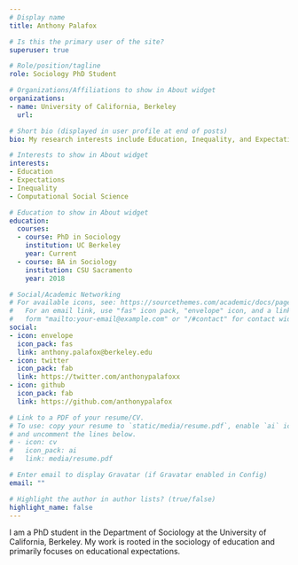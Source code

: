 ```yaml
---
# Display name
title: Anthony Palafox

# Is this the primary user of the site?
superuser: true

# Role/position/tagline
role: Sociology PhD Student

# Organizations/Affiliations to show in About widget
organizations:
- name: University of California, Berkeley
  url:

# Short bio (displayed in user profile at end of posts)
bio: My research interests include Education, Inequality, and Expectations.

# Interests to show in About widget
interests:
- Education
- Expectations
- Inequality
- Computational Social Science

# Education to show in About widget
education:
  courses:
  - course: PhD in Sociology
    institution: UC Berkeley
    year: Current
  - course: BA in Sociology
    institution: CSU Sacramento
    year: 2018

# Social/Academic Networking
# For available icons, see: https://sourcethemes.com/academic/docs/page-builder/#icons
#   For an email link, use "fas" icon pack, "envelope" icon, and a link in the
#   form "mailto:your-email@example.com" or "/#contact" for contact widget.
social:
- icon: envelope
  icon_pack: fas
  link: anthony.palafox@berkeley.edu
- icon: twitter
  icon_pack: fab
  link: https://twitter.com/anthonypalafoxx
- icon: github
  icon_pack: fab
  link: https://github.com/anthonypalafox

# Link to a PDF of your resume/CV.
# To use: copy your resume to `static/media/resume.pdf`, enable `ai` icons in `params.toml`, 
# and uncomment the lines below.
# - icon: cv
#   icon_pack: ai
#   link: media/resume.pdf

# Enter email to display Gravatar (if Gravatar enabled in Config)
email: ""

# Highlight the author in author lists? (true/false)
highlight_name: false
---
```


I am a PhD student in the Department of Sociology at the University of California, Berkeley. My work is rooted in the sociology of education and primarily focuses on educational expectations.

